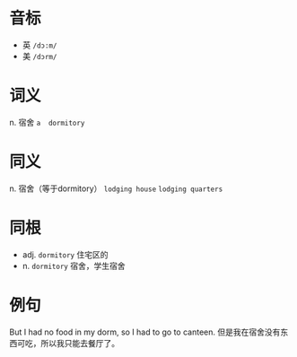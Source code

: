 # 音标

- 英 `/dɔ:m/`
- 美 `/dɔrm/`

# 词义

n. 宿舍
`a  dormitory`

# 同义

n. 宿舍（等于dormitory）
`lodging house` `lodging quarters`

# 同根

- adj. `dormitory` 住宅区的
- n. `dormitory` 宿舍，学生宿舍

# 例句

But I had no food in my dorm, so I had to go to canteen.
但是我在宿舍没有东西可吃，所以我只能去餐厅了。



